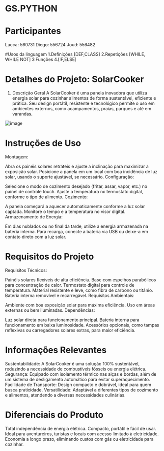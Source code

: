 # GS.PYTHON

# Participantes
Lucca: 560731
Diego: 556724
Joud:  556482

#Usos da linguagem
1.Definições [DEF,CLASS]
2.Repetições [WHILE, WHILE NOT]
3.Funções
4.[IF,ELSE]

# Detalhes do Projeto: SolarCooker
1. Descrição Geral
A SolarCooker é uma panela inovadora que utiliza energia solar para cozinhar alimentos de forma sustentável, eficiente e prática. Seu design portátil, resistente e tecnológico permite o uso em ambientes externos, como acampamentos, praias, parques e até em varandas.

![image](https://github.com/user-attachments/assets/b5bb5afc-ed28-4956-aa23-d9aa04f572db)


# Instruções de Uso
Montagem:

Abra os painéis solares retráteis e ajuste a inclinação para maximizar a exposição solar.
Posicione a panela em um local com boa incidência de luz solar, usando o suporte ajustável, se necessário.
Configuração:

Selecione o modo de cozimento desejado (fritar, assar, vapor, etc.) no painel de controle touch.
Ajuste a temperatura no termostato digital, conforme o tipo de alimento.
Cozimento:

A panela começará a aquecer automaticamente conforme a luz solar captada.
Monitore o tempo e a temperatura no visor digital.
Armazenamento de Energia:

Em dias nublados ou no final da tarde, utilize a energia armazenada na bateria interna.
Para recarga, conecte a bateria via USB ou deixe-a em contato direto com a luz solar.


# Requisitos do Projeto
Requisitos Técnicos:

Painéis solares flexíveis de alta eficiência.
Base com espelhos parabólicos para concentração de calor.
Termostato digital para controle de temperatura.
Material resistente e leve, como fibra de carbono ou titânio.
Bateria interna removível e recarregável.
Requisitos Ambientais:

Ambiente com boa exposição solar para máxima eficiência.
Uso em áreas externas ou bem iluminadas.
Dependências:

Luz solar direta para funcionamento principal.
Bateria interna para funcionamento em baixa luminosidade.
Acessórios opcionais, como tampas reflexivas ou carregadores solares extras, para maior eficiência.

# Informações Relevantes
Sustentabilidade: A SolarCooker é uma solução 100% sustentável, reduzindo a necessidade de combustíveis fósseis ou energia elétrica.
Segurança: Equipado com isolamento térmico nas alças e bordas, além de um sistema de desligamento automático para evitar superaquecimento.
Facilidade de Transporte: Design compacto e dobrável, ideal para quem busca praticidade.
Versatilidade: Adaptável a diferentes tipos de cozimento e alimentos, atendendo a diversas necessidades culinárias.

# Diferenciais do Produto
Total independência de energia elétrica.
Compacto, portátil e fácil de usar.
Ideal para aventureiros, turistas e locais com acesso limitado à eletricidade.
Economia a longo prazo, eliminando custos com gás ou eletricidade para cozinhar.
